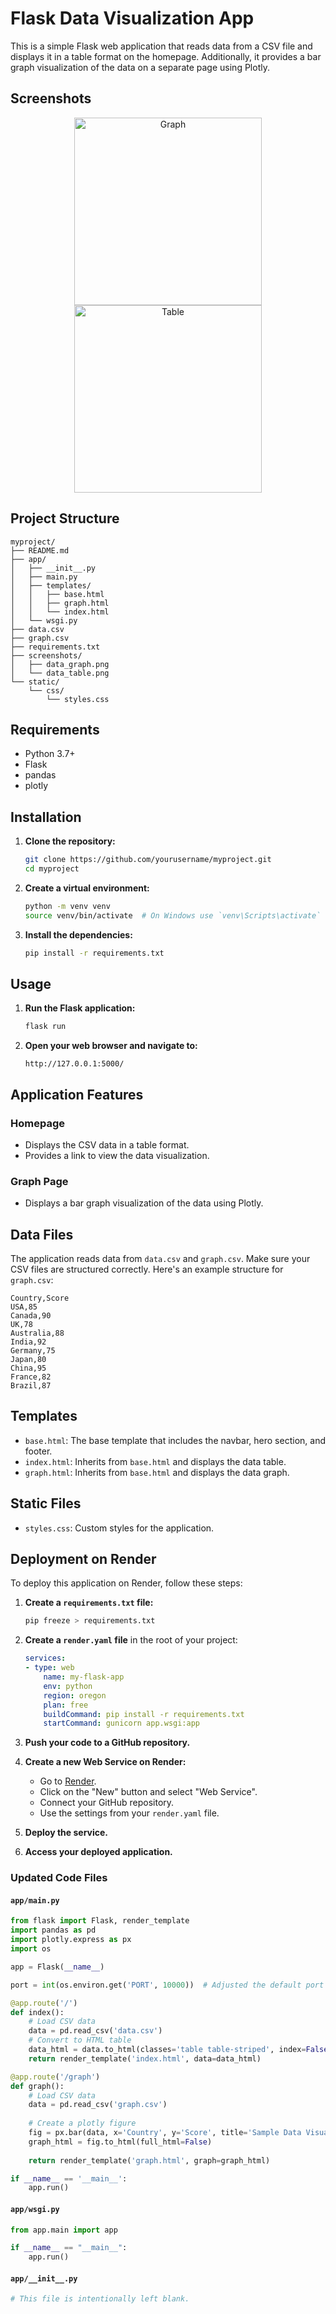 
# Flask Data Visualization App

This is a simple Flask web application that reads data from a CSV file and displays it in a table format on the homepage. Additionally, it provides a bar graph visualization of the data on a separate page using Plotly.

## Screenshots

<div style="text-align: center;">
    <img src="/screenshots/data_graph.png" alt="Graph" width="300"/>  
    <img src="/screenshots/data_table.png" alt="Table" width="300"/>
</div>

## Project Structure

```
myproject/
├── README.md
├── app/
│   ├── __init__.py
│   ├── main.py
│   ├── templates/
│   │   ├── base.html
│   │   ├── graph.html
│   │   └── index.html
│   └── wsgi.py
├── data.csv
├── graph.csv
├── requirements.txt
├── screenshots/
│   ├── data_graph.png
│   └── data_table.png
└── static/
    └── css/
        └── styles.css
```

## Requirements

- Python 3.7+
- Flask
- pandas
- plotly

## Installation

1. **Clone the repository:**
    ```bash
    git clone https://github.com/yourusername/myproject.git
    cd myproject
    ```

2. **Create a virtual environment:**
    ```bash
    python -m venv venv
    source venv/bin/activate  # On Windows use `venv\Scripts\activate`
    ```

3. **Install the dependencies:**
    ```bash
    pip install -r requirements.txt
    ```

## Usage

1. **Run the Flask application:**
    ```bash
    flask run
    ```

2. **Open your web browser and navigate to:**
    ```
    http://127.0.0.1:5000/
    ```

## Application Features

### Homepage

- Displays the CSV data in a table format.
- Provides a link to view the data visualization.

### Graph Page

- Displays a bar graph visualization of the data using Plotly.

## Data Files

The application reads data from `data.csv` and `graph.csv`. Make sure your CSV files are structured correctly. Here's an example structure for `graph.csv`:

```csv
Country,Score
USA,85
Canada,90
UK,78
Australia,88
India,92
Germany,75
Japan,80
China,95
France,82
Brazil,87
```

## Templates

- `base.html`: The base template that includes the navbar, hero section, and footer.
- `index.html`: Inherits from `base.html` and displays the data table.
- `graph.html`: Inherits from `base.html` and displays the data graph.

## Static Files

- `styles.css`: Custom styles for the application.

## Deployment on Render

To deploy this application on Render, follow these steps:

1. **Create a `requirements.txt` file:**
    ```bash
    pip freeze > requirements.txt
    ```

2. **Create a `render.yaml` file** in the root of your project:
    ```yaml
    services:
    - type: web
        name: my-flask-app
        env: python
        region: oregon
        plan: free
        buildCommand: pip install -r requirements.txt
        startCommand: gunicorn app.wsgi:app


    ```

3. **Push your code to a GitHub repository.**

4. **Create a new Web Service on Render:**
    - Go to [Render](https://render.com/).
    - Click on the "New" button and select "Web Service".
    - Connect your GitHub repository.
    - Use the settings from your `render.yaml` file.

5. **Deploy the service.**

6. **Access your deployed application.**





### Updated Code Files

#### `app/main.py`

```python
from flask import Flask, render_template
import pandas as pd
import plotly.express as px
import os

app = Flask(__name__)

port = int(os.environ.get('PORT', 10000))  # Adjusted the default port

@app.route('/')
def index():
    # Load CSV data
    data = pd.read_csv('data.csv')
    # Convert to HTML table
    data_html = data.to_html(classes='table table-striped', index=False)
    return render_template('index.html', data=data_html)

@app.route('/graph')
def graph():
    # Load CSV data
    data = pd.read_csv('graph.csv')
    
    # Create a plotly figure
    fig = px.bar(data, x='Country', y='Score', title='Sample Data Visualization')
    graph_html = fig.to_html(full_html=False)
    
    return render_template('graph.html', graph=graph_html)

if __name__ == '__main__':
    app.run()
```

#### `app/wsgi.py`

```python
from app.main import app

if __name__ == "__main__":
    app.run()
```

#### `app/__init__.py`

```python
# This file is intentionally left blank.
```
